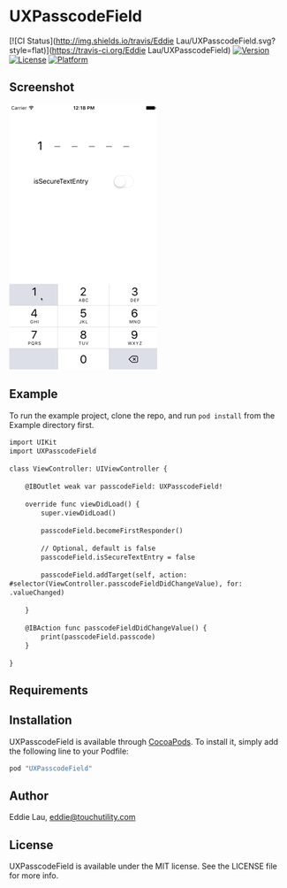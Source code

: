 # UXPasscodeField

[![CI Status](http://img.shields.io/travis/Eddie Lau/UXPasscodeField.svg?style=flat)](https://travis-ci.org/Eddie Lau/UXPasscodeField)
[![Version](https://img.shields.io/cocoapods/v/UXPasscodeField.svg?style=flat)](http://cocoapods.org/pods/UXPasscodeField)
[![License](https://img.shields.io/cocoapods/l/UXPasscodeField.svg?style=flat)](http://cocoapods.org/pods/UXPasscodeField)
[![Platform](https://img.shields.io/cocoapods/p/UXPasscodeField.svg?style=flat)](http://cocoapods.org/pods/UXPasscodeField)

## Screenshot

![Screenshot](./Screenshot.gif)

## Example

To run the example project, clone the repo, and run `pod install` from the Example directory first.

~~~~
import UIKit
import UXPasscodeField

class ViewController: UIViewController {

    @IBOutlet weak var passcodeField: UXPasscodeField!

    override func viewDidLoad() {
        super.viewDidLoad()

        passcodeField.becomeFirstResponder()

        // Optional, default is false
        passcodeField.isSecureTextEntry = false

        passcodeField.addTarget(self, action: #selector(ViewController.passcodeFieldDidChangeValue), for: .valueChanged)

    }

    @IBAction func passcodeFieldDidChangeValue() {
        print(passcodeField.passcode)
    }

}
~~~~

## Requirements

## Installation

UXPasscodeField is available through [CocoaPods](http://cocoapods.org). To install
it, simply add the following line to your Podfile:

```ruby
pod "UXPasscodeField"
```

## Author

Eddie Lau, eddie@touchutility.com

## License

UXPasscodeField is available under the MIT license. See the LICENSE file for more info.
